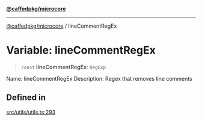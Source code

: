 [**@caffedpkg/microcore**](../README.md)

***

[@caffedpkg/microcore](../globals.md) / lineCommentRegEx

# Variable: lineCommentRegEx

> `const` **lineCommentRegEx**: `RegExp`

Name: lineCommentRegEx
Description: Regex that removes line comments

## Defined in

[src/utils/utils.ts:293](https://github.com/caffed/microcore/blob/3444f5042af4893783a848f270124aa74f8db032/src/utils/utils.ts#L293)

